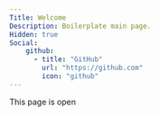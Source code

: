 ```yaml
---
Title: Welcome
Description: Boilerplate main page.
Hidden: true
Social:
    github:
      - title: "GitHub"
        url: "https://github.com"
        icon: "github"
---
```

<p>This page is open</p>